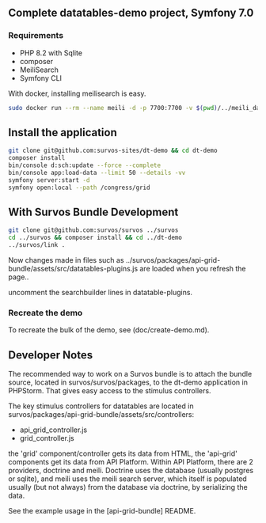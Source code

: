 ## Complete datatables-demo project, Symfony 7.0

### Requirements

* PHP 8.2 with Sqlite
* composer
* MeiliSearch
* Symfony CLI

With docker, installing meilisearch is easy.

```bash
sudo docker run --rm --name meili -d -p 7700:7700 -v $(pwd)/../meili_data:/meili_data getmeili/meilisearch:v1.5 meilisearch
```

## Install the application

```bash
git clone git@github.com:survos-sites/dt-demo && cd dt-demo
composer install
bin/console d:sch:update --force --complete
bin/console app:load-data --limit 50 --details -vv
symfony server:start -d
symfony open:local --path /congress/grid
```

## With Survos Bundle Development
```bash
git clone git@github.com:survos/survos ../survos
cd ../survos && composer install && cd ../dt-demo
../survos/link . 
```

Now changes made in files such as ../survos/packages/api-grid-bundle/assets/src/datatables-plugins.js are loaded when you refresh the page..

uncomment the searchbuilder lines in datatable-plugins.


### Recreate the demo

To recreate the bulk of the demo, see (doc/create-demo.md).

## Developer Notes

The recommended way to work on a Survos bundle is to attach the bundle source, located in survos/survos/packages, to the dt-demo application in PHPStorm.  That gives easy access to the stimulus controllers.

The key stimulus controllers for datatables are located in survos/packages/api-grid-bundle/assets/src/controllers:

* api_grid_controller.js
* grid_controller.js

the 'grid' component/controller gets its data from HTML, the 'api-grid' components get its data from API Platform.  Within API Platform, there are 2 providers, doctrine and meili.  Doctrine uses the database (usually postgres or sqlite), and meili uses the meili search server, which itself is populated usually (but not always) from the database via doctrine, by serializing the data.

See the example usage in the [api-grid-bundle] README.

